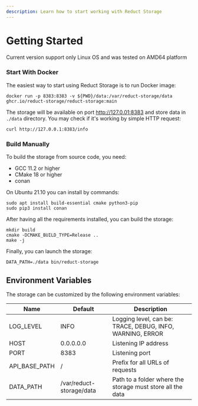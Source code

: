 ```yaml
---
description: Learn how to start working with Reduct Storage
---
```


# Getting Started

Current version support only Linux OS and was tested on AMD64 platform

### Start With Docker

The easiest way to start using Reduct Storage is to run Docker image:

```
docker run -p 8383:8383 -v ${PWD}/data:/var/reduct-storage/data ghcr.io/reduct-storage/reduct-storage:main 
```

The storage will be available on port http://127.0.01:8383 and store data in `./data` directory.  You may check if it's working by simple HTTP request:

```
curl http://127.0.0.1:8383/info
```

### Build Manually

To build the storage from source code, you need:

* GCC 11.2 or higher
* CMake  18 or higher
* conan



On Ubuntu 21.10 you can install by commands:

```
sudo apt install build-essential cmake python3-pip
sudo pip3 install conan
```



After having all the requirements installed, you can build the storage:

```
mkdir build
cmake -DCMAKE_BUILD_TYPE=Release ..
make -j
```

Finally, you can launch the storage:

```
DATA_PATH=./data bin/reduct-storage
```

## Environment Variables

The storage can be customized by the following environment variables:

| Name            | Default                  | Description                                                |
| --------------- | ------------------------ | ---------------------------------------------------------- |
| LOG\_LEVEL      | INFO                     | Logging level, can be: TRACE, DEBUG, INFO, WARNING, ERROR  |
| HOST            | 0.0.0.0.0                | Listening IP address                                       |
| PORT            | 8383                     | Listening port                                             |
| API\_BASE\_PATH | /                        | Prefix for all URLs of requests                            |
| DATA\_PATH      | /var/reduct-storage/data | Path to a folder where the storage must store all the data |
